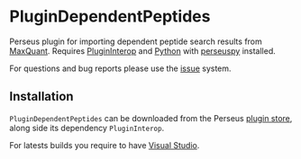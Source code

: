 # PluginDependentPeptides

Perseus plugin for importing dependent peptide search results
from [MaxQuant](https://www.biochem.mpg.de/5111795/maxquant).
Requires [PluginInterop](https://github.com/jdrudolph/PluginInterop)
and [Python](https://www.python.org/) with
[perseuspy](https://www.github.com/jdrudolph/perseuspy) installed.

For questions and bug reports please use the [issue](https://github.com/jdrudolph/plugindependentpeptides/issues) system.

## Installation

`PluginDependentPeptides` can be downloaded from the
Perseus [plugin store](http://www.coxdocs.org/doku.php?id=perseus:user:plugins:store#available_plugins), along side its dependency `PluginInterop`.

For latests builds you require to have [Visual Studio](https://www.visualstudio.com/downloads/).
